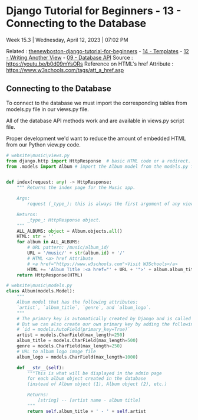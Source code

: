 # Django Tutorial for Beginners - 13 - Connecting to the Database

Week 15.3 | Wednesday, April 12, 2023 | 07:02 PM

Related : [thenewboston-django-tutorial-for-beginners](thenewboston-django-tutorial-for-beginners.md) - [14 - Templates](14%20-%20Templates.md) - [12 - Writing Another View](12%20-%20Writing%20Another%20View.md) - [09 - Database API](09%20-%20Database%20API.md)
Source : <https://youtu.be/b0d09mYsORs>
Reference on HTML's href Attribute : <https://www.w3schools.com/tags/att_a_href.asp>

## Connecting to the Database

To connect to the database we must import the corresponding tables from models.py file in our views.py file.

All of the database API methods work and are available in views.py script file.

Proper development we'd want to reduce the amount of embedded HTML from our Python view.py code.

```python
# website\music\views.py
from django.http import HttpResponse  # basic HTML code or a redirect.
from .models import Album # import the Album model from the models.py file.


def index(request: any) -> HttpResponse:
    """ Returns the index page for the Music app.

    Args:
        request (_type_): this is always the first argument of any view function.

    Returns:
        _type_: HttpResponse object.
    """
    ALL_ALBUMS: object = Album.objects.all()
    HTML: str = ''
    for album in ALL_ALBUMS:
        # URL pattern: /music/album_id/
        URL = '/music/' + str(album.id) + '/'
        # HTML <a> href Attribute
        # <a href="https://www.w3schools.com">Visit W3Schools</a>
        HTML += 'Album Title :<a href="' + URL + '">' + album.album_title + '</a><br>'
    return HttpResponse(HTML)
```

```python
# website\music\models.py
class Album(models.Model):
    """
    Album model that has the following attributes:
    `artist`, `album_title`, `genre`, and `album_logo`.
    """
    # The primary key is automatically created by Django and is called id.
    # But we can also create our own primary key by adding the following line:
    # `id = models.AutoField(primary_key=True)`
    artist = models.CharField(max_length=250)
    album_title = models.CharField(max_length=500)
    genre = models.CharField(max_length=250)
    # URL to album logo image file
    album_logo = models.CharField(max_length=1000)

    def __str__(self):
        """This is what will be displayed in the admin page
        for each album object created in the database
        (instead of Album object (1), Album object (2), etc.)

        Returns:
            [string] -- [artist name - album title]
        """
        return self.album_title + ' - ' + self.artist
```
